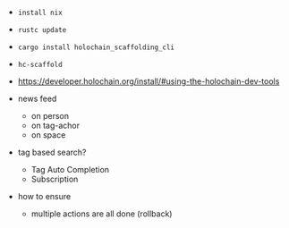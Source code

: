 - `install nix`
- `rustc update`
- `cargo install holochain_scaffolding_cli`
- `hc-scaffold`
- https://developer.holochain.org/install/#using-the-holochain-dev-tools


- news feed
    - on person
    - on tag-achor
    - on space
- tag based search?
  - Tag Auto Completion
  - Subscription


- how to ensure 
  - multiple actions are all done (rollback)